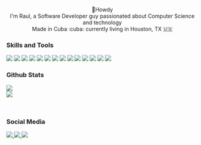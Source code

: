 
<div align="center">🤠Howdy</div>

<div align="center">I'm Raul, a Software Developer guy passionated about Computer Science and technology</div>

<div align="center">Made in Cuba :cuba: currently living in Houston, TX 🇺🇸</div>

### Skills and Tools

<div>
<img src="https://img.shields.io/badge/JavaScript-F7DF1E?style=for-the-badge&logo=javascript&logoColor=black">
<img src="https://img.shields.io/badge/HTML5-E34F26?style=for-the-badge&logo=html5&logoColor=white">
<img src="https://img.shields.io/badge/CSS3-1572B6?style=for-the-badge&logo=css3&logoColor=white">
<img src="https://img.shields.io/badge/React-20232A?style=for-the-badge&logo=react&logoColor=61DAFB">
<img src="https://img.shields.io/badge/Bootstrap-563D7C?style=for-the-badge&logo=bootstrap&logoColor=white">
<img src="https://img.shields.io/badge/GIT-E44C30?style=for-the-badge&logo=git&logoColor=white">
<img src="https://img.shields.io/badge/Visual_Studio_Code-0078D4?style=for-the-badge&logo=visual%20studio%20code&logoColor=white">
<img src="https://img.shields.io/badge/Edx-193A3E?style=for-the-badge&logo=edx&logoColor=white">
<img src="https://img.shields.io/badge/Amazon_AWS-FF9900?style=for-the-badge&logo=amazonaws&logoColor=white"/>
<img src="https://img.shields.io/badge/Node.js-43853D?style=for-the-badge&logo=node.js&logoColor=white"/>
<img src="https://img.shields.io/badge/TypeScript-007ACC?style=for-the-badge&logo=typescript&logoColor=white"/>
<img src="https://img.shields.io/badge/Python-14354C?style=for-the-badge&logo=python&logoColor=white"/>
<img src="https://img.shields.io/badge/C%2B%2B-00599C?style=for-the-badge&logo=c%2B%2B&logoColor=white"/>
<img src="https://img.shields.io/badge/apple%20silicon-333333?style=for-the-badge&logo=apple&logoColor=white"/></br>

### Github Stats
<img src="https://github-readme-stats.vercel.app/api?username=raulyfs11&show_icons=true&theme={github_dark}"/></br>
<img src="https://github-readme-stats.vercel.app/api/top-langs/?username=raulyfs11&theme={synthwave}"/>
</div></br>

 ### Social Media
<a href="https://www.linkedin.com/in/raul-fern%C3%A1ndez-4a5577184/" target="_blank"><img src="https://img.shields.io/badge/LinkedIn-0077B5?style=for-the-badge&logo=linkedin&logoColor=white"/>
<img src="https://img.shields.io/badge/Kaggle-20BEFF?style=for-the-badge&logo=Kaggle&logoColor=white"/>
<img src="https://img.shields.io/badge/Twitter-1DA1F2?style=for-the-badge&logo=twitter&logoColor=white"/>



<!--
**raulyfs11/raulyfs11** is a ✨ _special_ ✨ repository because its `README.md` (this file) appears on your GitHub profile.

Here are some ideas to get you started:

- 🔭 I’m currently working on ...
- 🌱 I’m currently learning ...
- 👯 I’m looking to collaborate on ...
- 🤔 I’m looking for help with ...
- 💬 Ask me about ...
- 📫 How to reach me: ...
- 😄 Pronouns: ...
- ⚡ Fun fact: ...
-->
